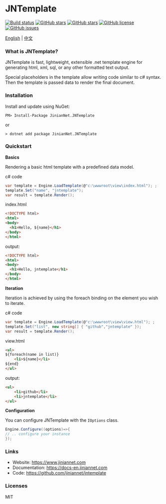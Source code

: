 ﻿
# JNTemplate
[![Build status](https://ci.appveyor.com/api/projects/status/55qww976tyt63hvq?svg=true)](https://ci.appveyor.com/project/jiniannet/jntemplate)
[![GitHub stars](https://img.shields.io/nuget/v/JinianNet.JNTemplate.svg)](https://www.nuget.org/packages/JinianNet.JNTemplate/)
[![GitHub stars](https://img.shields.io/github/stars/jiniannet/jntemplate.svg)](https://github.com/jiniannet/jntemplate/stargazers)
[![GitHub license](https://img.shields.io/badge/license-Mit-blue.svg)](https://raw.githubusercontent.com/jiniannet/jntemplate/master/License.txt)
[![GitHub issues](https://img.shields.io/github/issues/jiniannet/jntemplate.svg)](https://github.com/jiniannet/jntemplate/issues)

[English](https://github.com/jiniannet/jntemplate/blob/master/README.md) | [中文](https://github.com/jiniannet/jntemplate/blob/master/README-zh-CN.md)

### What is JNTemplate?

JNTemplate is fast, lightweight, extensible .net template engine for generating html, xml, sql, or any other formatted text output. 

Special placeholders in the template allow writing code similar to c# syntax. Then the template is passed data to render the final document.


### Installation

Install and update using NuGet:
```
PM> Install-Package JinianNet.JNTemplate

```
or

```
> dotnet add package JinianNet.JNTemplate
```


### Quickstart

**Basics**

Rendering a basic html template with a predefined data model.

c# code

```csharp
var template = Engine.LoadTemplate(@"c:\wwwroot\view\index.html"); ;
template.Set("name", "jntemplate");
var result = template.Render(); 
```
index.html

```html
<!DOCTYPE html>
<html>
<body>
  <h1>Hello, ${name}</h1>
</body>
</html>
```

output:

```html
<!DOCTYPE html>
<html>
<body>
  <h1>Hello, jntemplate</h1>
</body>
</html>
```

**Iteration**

Iteration is achieved by using the foreach binding on the element you wish to iterate.

c# code

```csharp
var template = Engine.LoadTemplate(@"c:\wwwroot\view\view.html"); ;
template.Set("list", new string[] { "github","jntemplate" });
var result = template.Render(); 
```
view.html

```html
<ul>
${foreach(name in list)}
	<li>${name}</li>
${end}
</ul>
```

output:

```html
<ul>
	<li>github</li>
	<li>jntemplate</li>
</ul>
```

**Configuration**

You can configure JNTemplate with the `IOptions` class.
```csharp
Engine.Configure((options)=>{
// .. configure your instance
});
```

### Links

- Website: https://www.jiniannet.com
- Documentation: https://docs-en.jiniannet.com
- Code: https://github.com/jiniannet/jntemplate


### Licenses
MIT